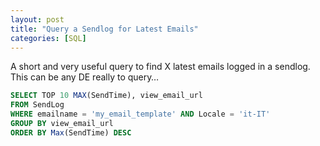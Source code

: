 ```yaml
---
layout: post
title: "Query a Sendlog for Latest Emails"
categories: [SQL]
---
```

A short and very useful query to find X latest emails logged in a sendlog. This can be any DE really to query&hellip;

```sql
SELECT TOP 10 MAX(SendTime), view_email_url
FROM SendLog
WHERE emailname = 'my_email_template' AND Locale = 'it-IT'
GROUP BY view_email_url
ORDER BY Max(SendTime) DESC
```

